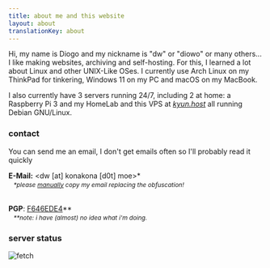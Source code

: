 ```yaml
---
title: about me and this website
layout: about
translationKey: about
---
```


Hi, my name is Diogo and my nickname is "dw" or "diowo" or many others... I like making websites, archiving and self-hosting. For this, I learned a lot about Linux and other UNIX-Like OSes. I currently use Arch Linux on my ThinkPad for tinkering, Windows 11 on my PC and macOS on my MacBook.

I also currently have 3 servers running 24/7, including 2 at home: a Raspberry Pi 3 and my HomeLab and this VPS at *[kyun.host](https://kyun.host)* all running Debian GNU/Linux.

### contact

You can send me an email, I don't get emails often so I'll probably read it quickly

**E-Mail:** <⁪⁪⁪d⁪⁪w⁪⁪ ⁪⁪[⁪⁪a⁪⁪t⁪⁪]⁪⁪ k⁪⁪o⁪⁪n⁪⁪a⁪⁪k⁪⁪o⁪⁪n⁪⁪a⁪⁪ ⁪⁪[⁪⁪d⁪⁪0⁪⁪t⁪⁪]⁪⁪ ⁪⁪m⁪⁪o⁪⁪e⁪⁪>*

<p style="position: relative; bottom: 12px; margin-bottom: -12px; font-size: 12px; margin-left: 10px;"><i>*please <u>manually</u> copy my email replacing the obfuscation!</i></p>

<br>

**PGP**: [F646EDE4](/dw%20(F646EDE4)%20%E2%80%93%20Public.asc)**

<p style="position: relative; bottom: 12px; margin-bottom: -12px; font-size: 12px; margin-left: 10px;"><i>**note: i have (almost) no idea what i'm doing.</i></p>

### server status

<img src="https://konakona.moe/fetch.png" alt="fetch">
